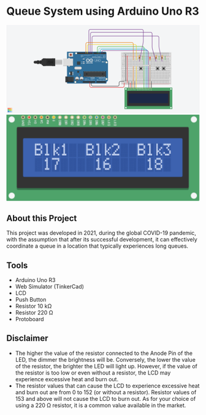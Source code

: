 # Queue System using Arduino Uno R3

<img src='https://github.com/Kocheng-Angkasa/Queue-System-Arduino-Uno/blob/30fe08d83e5c8934f23659993325b410e2f43c7c/assets/design.png' alt='Design Circuit' width='600' />
<img src='https://github.com/Kocheng-Angkasa/Queue-System-Arduino-Uno/blob/4c317b73314977bc237688478ec7d60d56a39be9/assets/preview.png' alt='Design Circuit' width='600' />

## About this Project

This project was developed in 2021, during the global COVID-19 pandemic, with the assumption that after its successful development, it can effectively coordinate a queue in a location that typically experiences long queues.

## Tools

- Arduino Uno R3
- Web Simulator (TinkerCad)
- LCD
- Push Button
- Resistor 10 kΩ
- Resistor 220 Ω
- Protoboard

## Disclaimer

- The higher the value of the resistor connected to the Anode Pin of the LED, the dimmer the brightness will be. Conversely, the lower the value of the resistor, the brighter the LED will light up. However, if the value of the resistor is too low or even without a resistor, the LCD may experience excessive heat and burn out.
- The resistor values that can cause the LCD to experience excessive heat and burn out are from 0 to 152 (or without a resistor). Resistor values of 153 and above will not cause the LCD to burn out. As for your choice of using a 220 Ω resistor, it is a common value available in the market.




